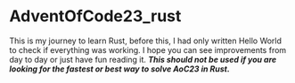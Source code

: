 # AdventOfCode23_rust

This is my journey to learn Rust, before this, I had only written Hello World to check if everything was working.
I hope you can see improvements from day to day or just have fun reading it.
***This should not be used if you are looking for the fastest or best way to solve AoC23 in Rust.***